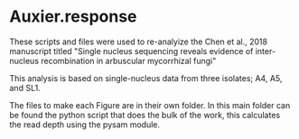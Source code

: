 # Auxier.response
These scripts and files were used to re-analyize the Chen et al., 2018 manuscript titled "Single nucleus sequencing reveals evidence of inter-nucleus recombination in arbuscular mycorrhizal fungi"


This analysis is based on single-nucleus data from three isolates; A4, A5, and SL1. 

The files to make each Figure are in their own folder. In this main folder can be found the python script that does the bulk of the work, this calculates the read depth using the pysam module.
